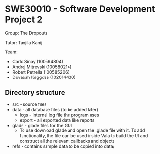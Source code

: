 # SWE30010 - Software Development Project 2 #
Group: The Dropouts

Tutor: Tanjila Kanij

Team:
* Carlo Sinay (100594804)
* Andrej Mitrevski (100580214)
* Robert Petrella (100585206)
* Devaesh Kaggdas (102014430)

## Directory structure
* src - source files
* data - all database files (to be added later)
    * logs - internal log file the program uses
	* export - all exported data like reports
* glade - glade files for the GUI
    * To use download glade and open the .glade file with it. To add functionality, the file can be used inside Vala to build the UI and construct all the relevant callbacks and objects
* refs - contains sample data to be copied into data/
